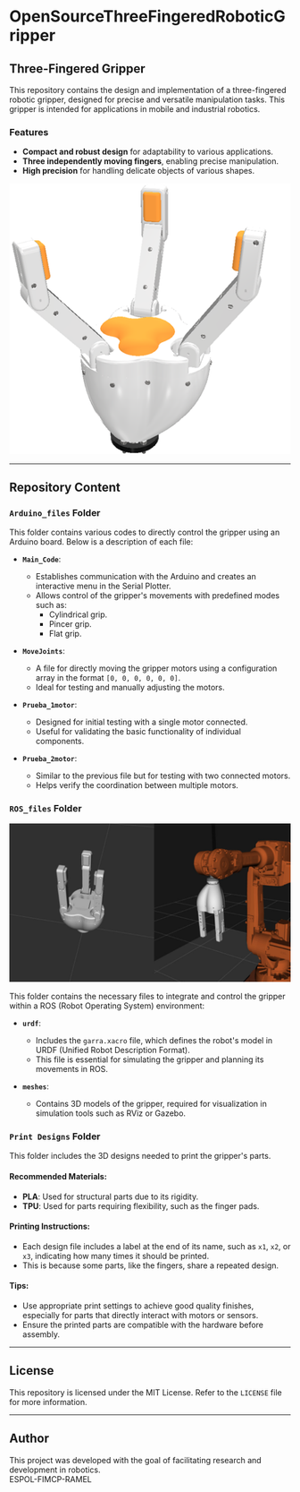 # OpenSourceThreeFingeredRoboticGripper

## Three-Fingered Gripper

This repository contains the design and implementation of a three-fingered robotic gripper, designed for precise and versatile manipulation tasks. This gripper is intended for applications in mobile and industrial robotics.

### Features

- **Compact and robust design** for adaptability to various applications.
- **Three independently moving fingers**, enabling precise manipulation.
- **High precision** for handling delicate objects of various shapes.

![Three-Fingered Gripper](images/gripper.png)

---

## Repository Content

### `Arduino_files` Folder

This folder contains various codes to directly control the gripper using an Arduino board. Below is a description of each file:

- **`Main_Code`**:
  - Establishes communication with the Arduino and creates an interactive menu in the Serial Plotter.
  - Allows control of the gripper's movements with predefined modes such as:
    - Cylindrical grip.
    - Pincer grip.
    - Flat grip.

- **`MoveJoints`**:
  - A file for directly moving the gripper motors using a configuration array in the format `[0, 0, 0, 0, 0, 0]`.
  - Ideal for testing and manually adjusting the motors.

- **`Prueba_1motor`**:
  - Designed for initial testing with a single motor connected.
  - Useful for validating the basic functionality of individual components.

- **`Prueba_2motor`**:
  - Similar to the previous file but for testing with two connected motors.
  - Helps verify the coordination between multiple motors.

### `ROS_files` Folder

![Gripper Display in ROS](images/ROS_dislplay.png)

This folder contains the necessary files to integrate and control the gripper within a ROS (Robot Operating System) environment:

- **`urdf`**:
  - Includes the `garra.xacro` file, which defines the robot's model in URDF (Unified Robot Description Format).
  - This file is essential for simulating the gripper and planning its movements in ROS.

- **`meshes`**:
  - Contains 3D models of the gripper, required for visualization in simulation tools such as RViz or Gazebo.

### `Print Designs` Folder

This folder includes the 3D designs needed to print the gripper's parts.

#### Recommended Materials:

- **PLA**: Used for structural parts due to its rigidity.
- **TPU**: Used for parts requiring flexibility, such as the finger pads.

#### Printing Instructions:

- Each design file includes a label at the end of its name, such as `x1`, `x2`, or `x3`, indicating how many times it should be printed.
- This is because some parts, like the fingers, share a repeated design.

#### Tips:

- Use appropriate print settings to achieve good quality finishes, especially for parts that directly interact with motors or sensors.
- Ensure the printed parts are compatible with the hardware before assembly.

---

## License

This repository is licensed under the MIT License. Refer to the `LICENSE` file for more information.

---

## Author

This project was developed with the goal of facilitating research and development in robotics.  
ESPOL-FIMCP-RAMEL
